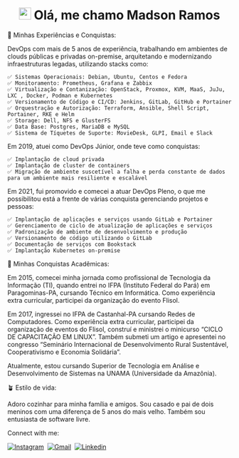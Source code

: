 <h1 align="center"><img src="https://media.giphy.com/media/hvRJCLFzcasrR4ia7z/giphy.gif" width=27px height=27px></img> Olá, me chamo Madson Ramos</h1>

🏁 Minhas Experiências e Conquistas:

DevOps com mais de 5 anos de experiência, trabalhando em ambientes de clouds públicas e privadas on-premise, arquitetando e modernizando infraestruturas legadas, utilizando stacks como:
```
✅ Sistemas Operacionais: Debian, Ubuntu, Centos e Fedora
✅ Monitoramento: Prometheus, Grafana e Zabbix
✅ Virtualização e Contanização: OpenStack, Proxmox, KVM, MaaS, JuJu, LXC , Docker, Podman e Kubernetes
✅ Versionamento de Código e CI/CD: Jenkins, GitLab, GitHub e Portainer
✅ Orquestração e Autorização: Terraform, Ansible, Shell Script, Portainer, RKE e Helm
✅ Storage: Dell, NFS e GlusterFS
✅ Data Base: Postgres, MariaDB e MySQL
✅ Sistema de Tíquetes de Suporte: MovieDesk, GLPI, Email e Slack
```

Em 2019, atuei como DevOps Júnior, onde teve como conquistas:
```
✅ Implantação de cloud privada
✅ Implantação de cluster de containers
✅ Migração de ambiente suscetível a falha e perda constante de dados para um ambiente mais resiliente e escalável
```
Em 2021, fui promovido e comecei a atuar DevOps Pleno, o que me possibilitou está a frente de várias conquista gerenciando projetos e pessoas:
```
✅ Implantação de aplicações e serviços usando GitLab e Portainer
✅ Gerenciamento de ciclo de atualização de aplicações e serviços
✅ Padronização de ambiente de desenvolvimento e produção
✅ Versionamento de código utilizando o GitLab
✅ Documentação de serviços com Bookstack
✅ Implantação Kubernetes on-premise
```

🏁 Minhas Conquistas Acadêmicas:

Em 2015, comecei minha jornada como profissional de Tecnologia da Informação (TI), quando entrei no IFPA (Instituto Federal do Pará) em Paragominas-PA, cursando Técnico em Informática. Como experiência extra curricular, participei da organização do evento Flisol.

Em 2017, ingressei no IFPA de Castanhal-PA cursando Redes de Computadores. Como experiência extra curricular, participei da organização de eventos do Flisol, construí e ministrei o minicurso “CICLO DE CAPACITAÇÃO EM LINUX”. Também submeti um artigo e apresentei no congresso “Seminário Internacional de Desenvolvimento Rural Sustentável, Cooperativismo e Economia Solidária”.

Atualmente, estou cursando Superior de Tecnologia em Análise e Desenvolvimento de Sistemas na UNAMA (Universidade da Amazônia).

🪴 Estilo de vida:

Adoro cozinhar para minha família e amigos. Sou casado e pai de dois meninos com uma diferença de 5 anos do mais velho. Também sou entusiasta de software livre.

Connect with me:

[![Instagram](https://img.shields.io/badge/Instagram-E4405F?style=for-the-badge&logo=instagram&logoColor=white)](https://www.instagram.com/_madson.ramos/)&nbsp;
[![Gmail](https://img.shields.io/badge/Gmail-D14836?style=for-the-badge&logo=gmail&logoColor=white)](https://mail.google.com/mail/u/0/?fs=1&to=madson.adm7@gmail.com&su=Contato+-+via+perfil+github&body=Ol%C3%A1+Madson+Tudo+bem?&tf=cm)&nbsp;
[![Linkedin](https://img.shields.io/badge/LinkedIn-0077B5?style=for-the-badge&logo=linkedin&logoColor=white)](https://www.linkedin.com/in/madson-ramos/)&nbsp;
